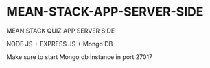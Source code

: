 # MEAN-STACK-APP-SERVER-SIDE
MEAN STACK QUIZ APP SERVER SIDE

NODE JS + EXPRESS JS + Mongo DB

Make sure to start Mongo db instance in port 27017
